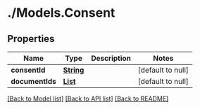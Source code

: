 # ./Models.Consent
## Properties

Name | Type | Description | Notes
------------ | ------------- | ------------- | -------------
**consentId** | [**String**](string.md) |  | [default to null]
**documentIds** | [**List**](string.md) |  | [default to null]

[[Back to Model list]](../README.md#documentation-for-models) [[Back to API list]](../README.md#documentation-for-api-endpoints) [[Back to README]](../README.md)

